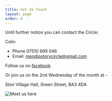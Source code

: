 ```yaml
---
title: Get In Touch
layout: page
order: 6
---
```



Until further notice you can contact the Circle:

Colin

* Phone 07510 699 046
* Email: mendipstorycircle@gmail.com

Follow us on [facebook](https://www.facebook.com/Mendip-Story-Circle-190295491138475/)

Or join us on the 2nd Wednesday of the month at -

Ston Village Hall, Green Street, BA3 4DA



![Meet us here](/s/pics/drop-map.png)
